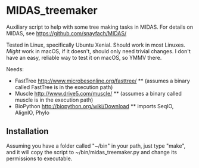 # MIDAS_treemaker

Auxiliary script to help with some tree making tasks in MIDAS.
For details on MIDAS, see https://github.com/snayfach/MIDAS/

Tested in Linux, specifically Ubuntu Xenial. Should work in most
Linuxes. *Might* work in macOS, if it doesn't, should only need
trivial changes. I don't have an easy, reliable way to test it on
macOS, so YMMV there.

Needs:
* FastTree http://www.microbesonline.org/fasttree/
** (assumes a binary called FastTree is in the execution path)
* Muscle http://www.drive5.com/muscle/
** (assumes a binary called muscle is in the execution path)
* BioPython http://biopython.org/wiki/Download
** imports SeqIO, AlignIO, Phylo

## Installation

Assuming you have a folder called "~/bin" in your path, just type "make", and it will copy the script to ~/bin/midas_treemaker.py and change its permissions to executable.

